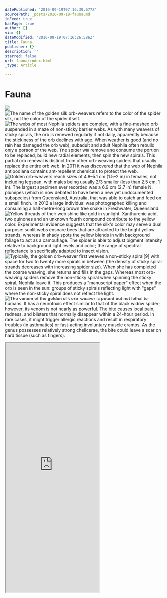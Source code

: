 ```yaml
---
datePublished: '2016-09-19T07:16:39.677Z'
sourcePath: _posts/2016-09-18-fauna.md
inFeed: true
hasPage: true
author: []
via: {}
dateModified: '2016-09-19T07:16:26.586Z'
title: Fauna
publisher: {}
description: ''
starred: false
url: fauna/index.html
_type: Article

---
```

# Fauna
![](https://the-grid-user-content.s3-us-west-2.amazonaws.com/d4a83ecd-682f-4b1b-87c4-565e9932857c.jpg)
![The name of the golden silk orb-weavers refers to the color of the spider silk, not the color of the spider itself.](https://the-grid-user-content.s3-us-west-2.amazonaws.com/b90ac8a8-f979-4f91-8450-fb3a2fe0478b.jpg)
![The webs of most Nephila spiders are complex, with a fine-meshed orb suspended in a maze of non-sticky barrier webs. As with many weavers of sticky spirals, the orb is renewed regularly if not daily, apparently because the stickiness of the orb declines with age. When weather is good (and no rain has damaged the orb web), subadult and adult Nephila often rebuild only a portion of the web. The spider will remove and consume the portion to be replaced, build new radial elements, then spin the new spirals. This partial orb renewal is distinct from other orb-weaving spiders that usually replace the entire orb web. In 2011 it was discovered that the web of Nephila antipodiana contains ant-repellent chemicals to protect the web.](https://the-grid-user-content.s3-us-west-2.amazonaws.com/32c434de-31a8-422e-b0e2-1ff75f2596fa.jpg)
![Golden orb-weavers reach sizes of 4.8–5.1 cm (1.5–2 in) in females, not including legspan, with males being usually 2/3 smaller (less than 2.5 cm, 1 in). The largest specimen ever recorded was a 6.9 cm (2.7 in) female N. plumipes (which is now debated to have been a new yet undocumented subspecies) from Queensland, Australia, that was able to catch and feed on a small finch. In 2012 a large individual was photographed killing and consuming a half-metre-long brown tree snake in Freshwater, Queensland.](https://the-grid-user-content.s3-us-west-2.amazonaws.com/c1273ee1-3363-426b-87ef-e5fc9f2b5ce0.jpg)
![Yellow threads of their web shine like gold in sunlight. Xanthurenic acid, two quinones and an unknown fourth compound contribute to the yellow color. Experimental evidence suggests that the silk's color may serve a dual purpose: sunlit webs ensnare bees that are attracted to the bright yellow strands, whereas in shady spots the yellow blends in with background foliage to act as a camouflage. The spider is able to adjust pigment intensity relative to background light levels and color; the range of spectral reflectance is specifically adapted to insect vision.](https://the-grid-user-content.s3-us-west-2.amazonaws.com/99c90fbb-8329-432f-85bd-be155addce2b.jpg)
![Typically, the golden orb-weaver first weaves a non-sticky spiral[9] with space for two to twenty more spirals in between (the density of sticky spiral strands decreases with increasing spider size). When she has completed the coarse weaving, she returns and fills in the gaps. Whereas most orb-weaving spiders remove the non-sticky spiral when spinning the sticky spiral, Nephila leave it. This produces a "manuscript paper" effect when the orb is seen in the sun: groups of sticky spirals reflecting light with "gaps" where the non-sticky spiral does not reflect the light.](https://the-grid-user-content.s3-us-west-2.amazonaws.com/aa62cc59-cfc0-45fb-87db-9f86bdfef23c.jpg)
![The venom of the golden silk orb-weaver is potent but not lethal to humans. It has a neurotoxic effect similar to that of the black widow spider; however, its venom is not nearly as powerful. The bite causes local pain, redness, and blisters that normally disappear within a 24-hour period. In rare cases, it might trigger allergic reactions and result in respiratory troubles (in asthmatics) or fast-acting involuntary muscle cramps. As the genus possesses relatively strong chelicerae, the bite could leave a scar on hard tissue (such as fingers).](https://the-grid-user-content.s3-us-west-2.amazonaws.com/c5d27860-a457-4283-a2e1-a5c3790d753b.jpg)

<iframe src="https://the-grid.github.io/ed-userhtml/?g=eJxNUctu2zAQvPsrCBWNJcAmJfmZWHIBowqQi3tIihyCIqDJlUXHJgUuLcUo-u-lEgXJjbs7nJ2ZzaRqiJJ5UO7G1hgXrDPmW-tBhsKq2q3D8qyFU0aHckRw5LER-TsgpOGWHHxdHpDkRNI9uOIIJ9AON5cHvt_yE4QYPcV_Vh6tShJ-xWwudzL0VBGx4M5Wd5ieSFjgDnqcZ1j5AVXSz5R8h1G0wpcBY8JoDcLRkgvYGfNCNTgG-vn3PUP5Qg_47bXcnY55ctWARW8ib1K6uOJ1fSfzZLZIZ9fLyXISp5PldRx07N4Orbn1q7dGAlUawboNlMZC2NuNVoN_oTTi3AkckeF7UEP_-pAxPqBfP4yiVcb6GAdZF7Q4csS3rBslwQREcsfHlYUyDyrnarxhrG3bTz_CnFjhtV9cpfT-lwCukb39RZbE83g6Sbzy-TJJp1P2oxLPHdW2eLy_LYqf88UsnbN-Saukq_IgiePvfQcr044dvDoviB8RPk7_HyXIq3U" height="800" style=""></iframe>